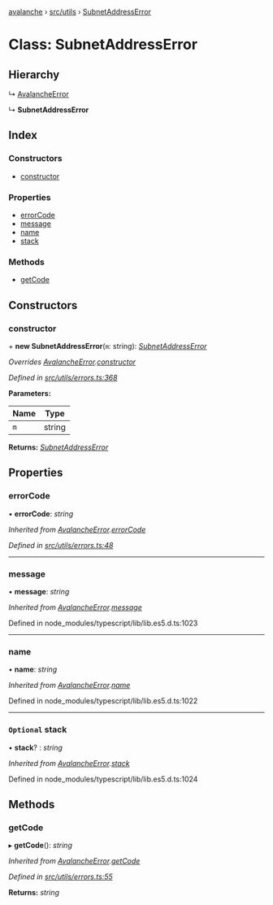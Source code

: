 [avalanche](../README.md) › [src/utils](../modules/src_utils.md) › [SubnetAddressError](src_utils.subnetaddresserror.md)

# Class: SubnetAddressError

## Hierarchy

  ↳ [AvalancheError](src_utils.avalancheerror.md)

  ↳ **SubnetAddressError**

## Index

### Constructors

* [constructor](src_utils.subnetaddresserror.md#constructor)

### Properties

* [errorCode](src_utils.subnetaddresserror.md#errorcode)
* [message](src_utils.subnetaddresserror.md#message)
* [name](src_utils.subnetaddresserror.md#name)
* [stack](src_utils.subnetaddresserror.md#optional-stack)

### Methods

* [getCode](src_utils.subnetaddresserror.md#getcode)

## Constructors

###  constructor

\+ **new SubnetAddressError**(`m`: string): *[SubnetAddressError](src_utils.subnetaddresserror.md)*

*Overrides [AvalancheError](src_utils.avalancheerror.md).[constructor](src_utils.avalancheerror.md#constructor)*

*Defined in [src/utils/errors.ts:368](https://github.com/ava-labs/avalanchejs/blob/5511161/src/utils/errors.ts#L368)*

**Parameters:**

Name | Type |
------ | ------ |
`m` | string |

**Returns:** *[SubnetAddressError](src_utils.subnetaddresserror.md)*

## Properties

###  errorCode

• **errorCode**: *string*

*Inherited from [AvalancheError](src_utils.avalancheerror.md).[errorCode](src_utils.avalancheerror.md#errorcode)*

*Defined in [src/utils/errors.ts:48](https://github.com/ava-labs/avalanchejs/blob/5511161/src/utils/errors.ts#L48)*

___

###  message

• **message**: *string*

*Inherited from [AvalancheError](src_utils.avalancheerror.md).[message](src_utils.avalancheerror.md#message)*

Defined in node_modules/typescript/lib/lib.es5.d.ts:1023

___

###  name

• **name**: *string*

*Inherited from [AvalancheError](src_utils.avalancheerror.md).[name](src_utils.avalancheerror.md#name)*

Defined in node_modules/typescript/lib/lib.es5.d.ts:1022

___

### `Optional` stack

• **stack**? : *string*

*Inherited from [AvalancheError](src_utils.avalancheerror.md).[stack](src_utils.avalancheerror.md#optional-stack)*

Defined in node_modules/typescript/lib/lib.es5.d.ts:1024

## Methods

###  getCode

▸ **getCode**(): *string*

*Inherited from [AvalancheError](src_utils.avalancheerror.md).[getCode](src_utils.avalancheerror.md#getcode)*

*Defined in [src/utils/errors.ts:55](https://github.com/ava-labs/avalanchejs/blob/5511161/src/utils/errors.ts#L55)*

**Returns:** *string*
